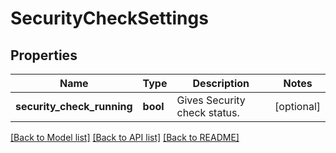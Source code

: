 # SecurityCheckSettings

## Properties
Name | Type | Description | Notes
------------ | ------------- | ------------- | -------------
**security_check_running** | **bool** | Gives Security check status. | [optional] 

[[Back to Model list]](../README.md#documentation-for-models) [[Back to API list]](../README.md#documentation-for-api-endpoints) [[Back to README]](../README.md)


